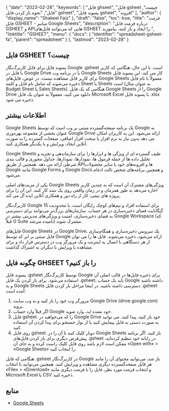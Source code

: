 {
  "date": "2023-02-28",
  "keywords": [
"فایل ghseet",
"فایل gsheet چیست",
"فایل",
"نحوه باز کردن فایل gsheet",
"پسوند فایل gsheet",
"افزونه"
],
  "author": {
    "display_name": "Shakeel Faiz"
},
  "draft": "false",
  "toc": true,
  "title": "فرمت فایل GSHEET - میانبر Google Sheets",
  "description": "درباره فرمت فایل GSHEET و APIهایی که می‌توانند فایل‌های GSHEET را ایجاد و باز کنند، بیاموزید.",
  "linktitle": "GSHEET",
  "menu": {
    "docs": {
      "identifier": "spreadsheet-gsheet-fa",
      "parent": "spreadsheet"
}
},
  "lastmod": "2023-02-28"
}

## فایل GSHEET چیست؟

پسوند فایل برای فایل کاربرگ‌نگار Google .gsheet است. با این حال، هنگامی که کاربر با فایل در Google Drive یا در برنامه وب Google Sheets کار می کند، این پسوند فایل برای کاربر قابل مشاهده نیست. در عوض، فایل‌های Google Sheets معمولاً با نام فایل ذخیره می‌شوند که شامل نام فایل و کلمه Sheet یا Sheets است (به عنوان مثال Budget Sheet یا Sales Sheets). هنگامی که یک فایل Google Sheets را از Google Drive دانلود می کنید، معمولاً به عنوان یک فایل Microsoft Excel با پسوند فایل .xlsx ذخیره می شود.

## اطلاعات بیشتر

Google Sheets یک برنامه صفحه‌گسترده مبتنی بر وب است که توسط Google به عنوان بخشی از مجموعه بهره‌وری Google Drive ارائه می‌شود. این به کاربران امکان می دهد بدون نیاز به نرم افزار یا سخت افزار اضافی، صفحات گسترده را به صورت آنلاین ایجاد، ویرایش و با یکدیگر همکاری کنند.

Google Sheets طیف گسترده ای از ویژگی ها و ابزارها را برای سازماندهی و تجزیه و تحلیل داده ها از جمله فرمول ها، نمودارها، نمودارها، جداول محوری و قالب بندی شرطی ارائه می دهد. همچنین از طریق APIها و افزونه‌های خود با سایر محصولات Google مانند Google Forms و Google Docs و همچنین برنامه‌های شخص ثالث ادغام می‌شود.

یکی از مزیت‌های اصلی Google Sheets ویژگی‌های مشترک آن است که به چندین کاربر اجازه می‌دهد به طور همزمان و در زمان واقعی روی یک سند کار کنند. این آن را برای پروژه های تیمی، کار از راه دور و همکاری آنلاین ایده آل می کند.

کاربرگ‌نگار Google برای استفاده افراد و تیم‌های کوچک رایگان است، با محدودیت 15 گیگابایت فضای ذخیره‌سازی در هر حساب. سازمان‌های بزرگ‌تر می‌توانند برای دسترسی به فضای ذخیره‌سازی، امنیت و ویژگی‌های مدیریتی بیشتر در Google Workspace (که قبلاً G Suite نامیده می‌شد) مشترک شوند.

فایل‌های Google Sheets در Google Drive، یک سرویس ذخیره‌سازی و همگام‌سازی فایل مبتنی بر ابر که توسط Google ارائه می‌شود، ذخیره می‌شوند. فایل ها را می توان از هر دستگاهی با اتصال به اینترنت و یک مرورگر وب در دسترس قرار داد و برای مشاهده یا ویرایش با دیگران به اشتراک گذاشت.

## چگونه فایل GHSEET را باز کنیم؟

پسوند فایل .gsheet توسط کاربرگ‌نگار Google برای ذخیره فایل‌ها در قالب اصلی آن استفاده می‌شود. برای باز کردن یک فایل .gsheet، باید یک حساب Google داشته باشید و به Google Sheets دسترسی داشته باشید. در اینجا مراحل باز کردن فایل .gsheet آمده است:

1. مرورگر وب خود را باز کنید و به وب سایت Google Drive (drive.google.com) بروید.
2. اگر قبلاً وارد حساب Google خود نشده اید، وارد شوید.
3. فایل gsheet. را که می‌خواهید در Google Drive خود باز کنید، پیدا کنید. می توانید به صورت دستی به فایل پیمایش کنید یا از نوار جستجو برای پیدا کردن آن استفاده کنید.
4. روی فایل gsheet. دوبار کلیک کنید تا آن را در Google Sheets باز کنید. اگر برنامه پیش‌فرض دیگری برای باز کردن فایل‌های .gsheet در رایانه خود تنظیم کرده‌اید، ممکن است لازم باشد روی فایل کلیک راست کرده و به جای آن «Open with» > «Google Sheets» را انتخاب کنید.

هنگامی که فایل .gsheet در کاربرگ‌نگار Google باز شد، می‌توانید محتوای آن را مانند هر فایل صفحه‌گسترده دیگری مشاهده و ویرایش کنید. همچنین می‌توانید با انتخاب «File» > «Download» و انتخاب فرمت مورد نظر، فایل را با فرمت دیگری مانند Microsoft Excel یا CSV ذخیره کنید.

## منابع
* [Google Sheets](https://en.wikipedia.org/wiki/Google_Sheets)
